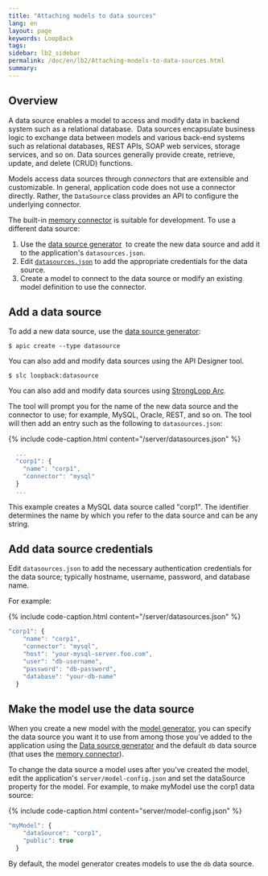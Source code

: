 ```yaml
---
title: "Attaching models to data sources"
lang: en
layout: page
keywords: LoopBack
tags:
sidebar: lb2_sidebar
permalink: /doc/en/lb2/Attaching-models-to-data-sources.html
summary:
---
```


## Overview

A data source enables a model to access and modify data in backend system such as a relational database. 
Data sources encapsulate business logic to exchange data between models and various back-end systems such as relational databases,
REST APIs, SOAP web services, storage services, and so on. Data sources generally provide create, retrieve, update, and delete (CRUD) functions. 

Models access data sources through _connectors_ that are extensible and customizable. In general, application code does not use a connector directly.
Rather, the `DataSource` class provides an API to configure the underlying connector.

The built-in [memory connector](/doc/{{page.lang}}/lb2/Memory-connector.html) is suitable for development. To use a different data source:

1.  Use the [data source generator](/doc/{{page.lang}}/lb2/Data-source-generator.html) 
    to create the new data source and add it to the application's `datasources.json`.
2.  Edit [`datasources.json`](/doc/{{page.lang}}/lb2/datasources.json.html) to add the appropriate credentials for the data source.
3.  Create a model to connect to the data source or modify an existing model definition to use the connector.

## Add a data source

To add a new data source, use the [data source generator](/doc/{{page.lang}}/lb2/Data-source-generator.html):

```shell
$ apic create --type datasource
```

You can also add and modify data sources using the API Designer tool.

```shell
$ slc loopback:datasource
```

You can also add and modify data sources using [StrongLoop Arc](https://docs.strongloop.com/display/APIS/Using-Arc).

The tool will prompt you for the name of the new data source and the connector to use; for example, MySQL, Oracle, REST, and so on.
The tool will then add an entry such as the following to `datasources.json`:

{% include code-caption.html content="/server/datasources.json" %}
```javascript
  ...
  "corp1": {
    "name": "corp1",
    "connector": "mysql"
  }
  ...
```

This example creates a MySQL data source called "corp1". The identifier determines the name by which you refer to the data source and can be any string.

## Add data source credentials

Edit `datasources.json` to add the necessary authentication credentials for the data source; typically hostname, username, password, and database name.

For example:

{% include code-caption.html content="/server/datasources.json" %}
```javascript
"corp1": {
    "name": "corp1",
    "connector": "mysql",
    "host": "your-mysql-server.foo.com",
    "user": "db-username",
    "password": "db-password",
    "database": "your-db-name"
  }
```

## Make the model use the data source

When you create a new model with the [model generator](/doc/{{page.lang}}/lb2/Model-generator.html),
you can specify the data source you want it to use from among those you've added to the application using the
[Data source generator](/doc/{{page.lang}}/lb2/Data-source-generator.html) and the default `db`
data source (that uses the [memory connector](/doc/{{page.lang}}/lb2/Memory-connector.html)).

To change the data source a model uses after you've created the model, edit the application's `server/model-config.json`
and set the dataSource property for the model. For example, to make myModel use the corp1 data source:

{% include code-caption.html content="server/model-config.json" %}
```javascript
"myModel": {
    "dataSource": "corp1",
    "public": true
  }
```

By default, the model generator creates models to use the `db` data source.